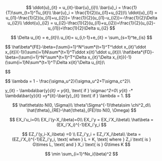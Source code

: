 $$
\ddot{u}_{it} = u_{it}-\bar{u}_{i}\\
\bar{u}_i = \frac{1}{T}\sum_{t=1}^Tu_{it}\\
\bar{u}_i = \frac{1}{2}(u_{i1}+u_{i2})\\
\ddot{u}_{i1} = u_{i1}-\frac{1}{2}(u_{i1}+u_{i2})= \frac{1}{2}(u_{i1}-u_{i2})=-\frac{1}{2}\Delta u_{i2}\\
\ddot{u}_{i2} = u_{i2}-\frac{1}{2}(u_{i1}+u_{i2})=\frac{1}{2}(u_{i2}-u_{i1})=\frac{1}{2}\Delta u_{i2}
$$

$$
\Delta u_{it} = e_{it}\\
u_{it}= u_{i,t-1}+e_{it} = \sum_{s=1}^te_{is}
$$

\$\$ \hat\beta*{FE}-\beta=(\sum{i=1}^N^\sum*{t=1}^T^\ddot x\_{it}'\ddot x\_{it}){-1}(\sum{i=1}N\sum*{t=1}\^T\ddot x{it}'\ddot u\_{it})\\ \hat\beta*{FD}-\beta=(\sum{i=1}^N^\sum*{t=1}^T^\Delta x\_{it}'\Delta x\_{it}){-1}(\sum{i=1}N\sum*{t=1}\^T\Delta x{it}'\Delta u\_{it})\\

\$\$

\$\$ \lambda = 1 - \frac{\sigma_u^2}{\sigma_u^2+T\sigma_c^2}\\

y\_{it} - \lambda\bar{y}*{it} = y*{it}, \text{ if } \sigma*c\^2=0\\ y*{it} -* \lambda\bar{y}{it} =y\*{it}-\bar{y}\_{it} \text{ if } \lambda = 1. \$\$

$$
\hat\theta\to N(0, \Sigma)\\
\theta'\Sigma^{-1}\theta\sim \chi^2_d\\
\hat{\theta}_{RE}-\hat{\theta}_{FE}\to N(0, \Omega)
$$

$$
EX_i'u_i=0\\
EX_i'(y-X_i\beta)=0\\
EX_i'y = EX_i'X_i\beta\\
\hat\beta = (EX_i'X_i)^{-1}EX_i'y_i
$$

$$
EZ_i'(y_i-X_i\beta) =0 \\
EZ_i'y_i = EZ_i'X_i\beta\\
\beta = (EZ_i'X_i)^{-1}EZ_i'y_i, \text{ when  } L = K, \text{ where } Z_i \text{ is } G\times L, \text{ and } X_i \text{ is } G\times K  
$$

$$
\min \sum_{i=1}^Nx_i(\beta)^2
$$

